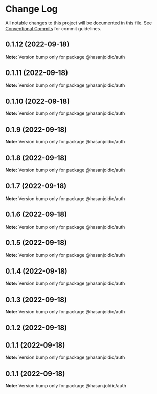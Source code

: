 # Change Log

All notable changes to this project will be documented in this file.
See [Conventional Commits](https://conventionalcommits.org) for commit guidelines.

## 0.1.12 (2022-09-18)

**Note:** Version bump only for package @hasanjoldic/auth





## 0.1.11 (2022-09-18)

**Note:** Version bump only for package @hasanjoldic/auth





## 0.1.10 (2022-09-18)

**Note:** Version bump only for package @hasanjoldic/auth





## 0.1.9 (2022-09-18)

**Note:** Version bump only for package @hasanjoldic/auth





## 0.1.8 (2022-09-18)

**Note:** Version bump only for package @hasanjoldic/auth





## 0.1.7 (2022-09-18)

**Note:** Version bump only for package @hasanjoldic/auth





## 0.1.6 (2022-09-18)

**Note:** Version bump only for package @hasanjoldic/auth





## 0.1.5 (2022-09-18)

**Note:** Version bump only for package @hasanjoldic/auth





## 0.1.4 (2022-09-18)

**Note:** Version bump only for package @hasanjoldic/auth





## 0.1.3 (2022-09-18)

**Note:** Version bump only for package @hasanjoldic/auth





## 0.1.2 (2022-09-18)



## 0.1.1 (2022-09-18)

**Note:** Version bump only for package @hasanjoldic/auth





## 0.1.1 (2022-09-18)

**Note:** Version bump only for package @hasan.joldic/auth
